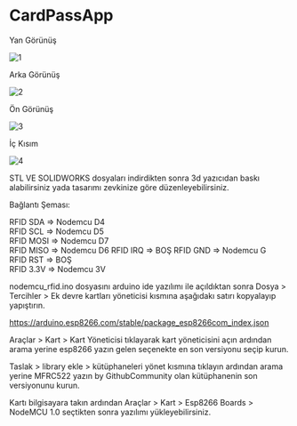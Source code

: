 # CardPassApp

Yan Görünüş

![1](https://github.com/eren5854/CardPassApp/assets/57590401/27107313-9524-47b9-b3ae-2d3faebe2d32)


Arka Görünüş

![2](https://github.com/eren5854/CardPassApp/assets/57590401/d009c465-6c52-442d-af23-9db284124a9b)


Ön Görünüş

![3](https://github.com/eren5854/CardPassApp/assets/57590401/3db39cfa-1c66-48bc-9e2a-167c2d2a43f9)


İç Kısım

![4](https://github.com/eren5854/CardPassApp/assets/57590401/7ff77e02-9cf7-4837-a9d2-4e59778207d8)

STL VE SOLIDWORKS dosyaları indirdikten sonra 3d yazıcıdan baskı alabilirsiniz yada tasarımı
zevkinize göre düzenleyebilirsiniz.

Bağlantı Şeması:

RFID  SDA    =>  Nodemcu  D4      
RFID  SCL    =>  Nodemcu  D5      
RFID  MOSI   =>  Nodemcu  D7     
RFID  MISO   =>  Nodemcu  D6
RFID  IRQ    =>  BOŞ
RFID  GND    =>  Nodemcu  G       
RFID  RST    =>  BOŞ    
RFID  3.3V   =>  Nodemcu  3V      


nodemcu_rfid.ino dosyasını arduino ide yazılımı ile açıldıktan sonra Dosya > Tercihler > Ek devre kartları yöneticisi kısmına aşağıdakı 
satırı kopyalayıp yapıştırın.

https://arduino.esp8266.com/stable/package_esp8266com_index.json

Araçlar > Kart > Kart Yöneticisi tıklayarak kart yöneticisini açın ardından arama yerine esp8266 yazın gelen seçenekte en son versiyonu seçip kurun.

Taslak > library ekle > kütüphaneleri yönet kısmına tıklayın ardından arama yerine MFRC522 yazın by GithubCommunity olan kütüphanenin son versiyonunu kurun.

Kartı bilgisayara takın ardından Araçlar > Kart > Esp8266 Boards > NodeMCU 1.0 seçtikten sonra yazılımı yükleyebilirsiniz.

